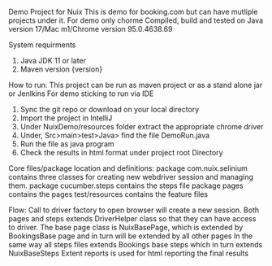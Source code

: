 Demo Project for Nuix 
This is demo for booking.com but can have mutliple projects under it.
For demo only chorme 
Compiled, build and tested on Java version 17/Mac m1/Chrome version 95.0.4638.69

System requirments
1. Java JDK 11 or later
2. Maven version {version}

How to run:
This project can be run as maven project or as a stand alone jar or Jenlkins
For demo sticking to run via IDE
1. Sync the git repo or download on your local directory
3. Import the project in IntelliJ
4. Under NuixDemo/resources folder extract the appropriate chrome driver
5. Under, Src>main>test>Java> find the file DemoRun.java
6. Run the file as java program
7. Check the results in html format under project root Directory

Core files/package location and definitions:
 package com.nuix.selinium contains three classes for creating new webdriver session and managing them.
 package cucumber.steps contains the steps file
 package pages contains the pages
 test/resources contains the feature files


Flow:
Call to driver factory to open browser will create a new session.
Both pages and steps extends DriverHelper class so that they can have access to driver.
The base page class is NuixBasePage, which is extended by BookingsBase page and in turn will be extended by all other pages
In the same way all steps files extends Bookings base steps which in turn extends NuixBaseSteps
Extent reports is used for html reporting the final results
 
